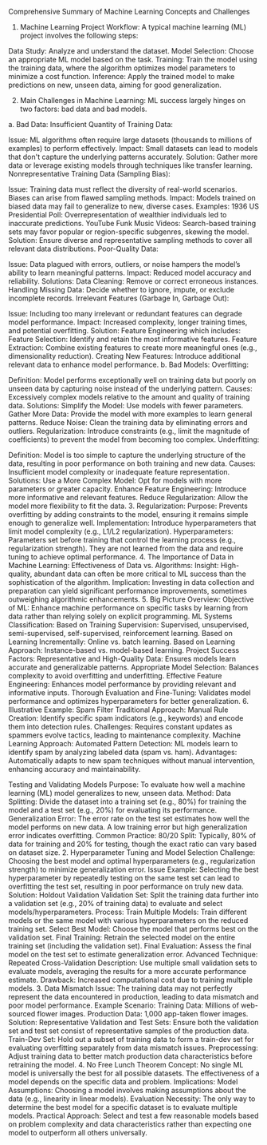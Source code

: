 Comprehensive Summary of Machine Learning Concepts and Challenges
1. Machine Learning Project Workflow:
A typical machine learning (ML) project involves the following steps:

Data Study: Analyze and understand the dataset.
Model Selection: Choose an appropriate ML model based on the task.
Training: Train the model using the training data, where the algorithm optimizes model parameters to minimize a cost function.
Inference: Apply the trained model to make predictions on new, unseen data, aiming for good generalization.


2. Main Challenges in Machine Learning:
ML success largely hinges on two factors: bad data and bad models.

a. Bad Data:
Insufficient Quantity of Training Data:

Issue: ML algorithms often require large datasets (thousands to millions of examples) to perform effectively.
Impact: Small datasets can lead to models that don't capture the underlying patterns accurately.
Solution: Gather more data or leverage existing models through techniques like transfer learning.
Nonrepresentative Training Data (Sampling Bias):

Issue: Training data must reflect the diversity of real-world scenarios. Biases can arise from flawed sampling methods.
Impact: Models trained on biased data may fail to generalize to new, diverse cases.
Examples:
1936 US Presidential Poll: Overrepresentation of wealthier individuals led to inaccurate predictions.
YouTube Funk Music Videos: Search-based training sets may favor popular or region-specific subgenres, skewing the model.
Solution: Ensure diverse and representative sampling methods to cover all relevant data distributions.
Poor-Quality Data:

Issue: Data plagued with errors, outliers, or noise hampers the model’s ability to learn meaningful patterns.
Impact: Reduced model accuracy and reliability.
Solutions:
Data Cleaning: Remove or correct erroneous instances.
Handling Missing Data: Decide whether to ignore, impute, or exclude incomplete records.
Irrelevant Features (Garbage In, Garbage Out):

Issue: Including too many irrelevant or redundant features can degrade model performance.
Impact: Increased complexity, longer training times, and potential overfitting.
Solution: Feature Engineering which includes:
Feature Selection: Identify and retain the most informative features.
Feature Extraction: Combine existing features to create more meaningful ones (e.g., dimensionality reduction).
Creating New Features: Introduce additional relevant data to enhance model performance.
b. Bad Models:
Overfitting:

Definition: Model performs exceptionally well on training data but poorly on unseen data by capturing noise instead of the underlying pattern.
Causes: Excessively complex models relative to the amount and quality of training data.
Solutions:
Simplify the Model: Use models with fewer parameters.
Gather More Data: Provide the model with more examples to learn general patterns.
Reduce Noise: Clean the training data by eliminating errors and outliers.
Regularization: Introduce constraints (e.g., limit the magnitude of coefficients) to prevent the model from becoming too complex.
Underfitting:

Definition: Model is too simple to capture the underlying structure of the data, resulting in poor performance on both training and new data.
Causes: Insufficient model complexity or inadequate feature representation.
Solutions:
Use a More Complex Model: Opt for models with more parameters or greater capacity.
Enhance Feature Engineering: Introduce more informative and relevant features.
Reduce Regularization: Allow the model more flexibility to fit the data.
3. Regularization:
Purpose: Prevents overfitting by adding constraints to the model, ensuring it remains simple enough to generalize well.
Implementation: Introduce hyperparameters that limit model complexity (e.g., L1/L2 regularization).
Hyperparameters: Parameters set before training that control the learning process (e.g., regularization strength). They are not learned from the data and require tuning to achieve optimal performance.
4. The Importance of Data in Machine Learning:
Effectiveness of Data vs. Algorithms:
Insight: High-quality, abundant data can often be more critical to ML success than the sophistication of the algorithm.
Implication: Investing in data collection and preparation can yield significant performance improvements, sometimes outweighing algorithmic enhancements.
5. Big Picture Overview:
Objective of ML: Enhance machine performance on specific tasks by learning from data rather than relying solely on explicit programming.
ML Systems Classification:
Based on Training Supervision: Supervised, unsupervised, semi-supervised, self-supervised, reinforcement learning.
Based on Learning Incrementally: Online vs. batch learning.
Based on Learning Approach: Instance-based vs. model-based learning.
Project Success Factors:
Representative and High-Quality Data: Ensures models learn accurate and generalizable patterns.
Appropriate Model Selection: Balances complexity to avoid overfitting and underfitting.
Effective Feature Engineering: Enhances model performance by providing relevant and informative inputs.
Thorough Evaluation and Fine-Tuning: Validates model performance and optimizes hyperparameters for better generalization.
6. Illustrative Example: Spam Filter
Traditional Approach:
Manual Rule Creation: Identify specific spam indicators (e.g., keywords) and encode them into detection rules.
Challenges: Requires constant updates as spammers evolve tactics, leading to maintenance complexity.
Machine Learning Approach:
Automated Pattern Detection: ML models learn to identify spam by analyzing labeled data (spam vs. ham).
Advantages: Automatically adapts to new spam techniques without manual intervention, enhancing accuracy and maintainability.


Testing and Validating Models
Purpose: To evaluate how well a machine learning (ML) model generalizes to new, unseen data.
Method:
Data Splitting: Divide the dataset into a training set (e.g., 80%) for training the model and a test set (e.g., 20%) for evaluating its performance.
Generalization Error: The error rate on the test set estimates how well the model performs on new data. A low training error but high generalization error indicates overfitting.
Common Practice:
80/20 Split: Typically, 80% of data for training and 20% for testing, though the exact ratio can vary based on dataset size.
2. Hyperparameter Tuning and Model Selection
Challenge: Choosing the best model and optimal hyperparameters (e.g., regularization strength) to minimize generalization error.
Issue Example: Selecting the best hyperparameter by repeatedly testing on the same test set can lead to overfitting the test set, resulting in poor performance on truly new data.
Solution: Holdout Validation
Validation Set: Split the training data further into a validation set (e.g., 20% of training data) to evaluate and select models/hyperparameters.
Process:
Train Multiple Models: Train different models or the same model with various hyperparameters on the reduced training set.
Select Best Model: Choose the model that performs best on the validation set.
Final Training: Retrain the selected model on the entire training set (including the validation set).
Final Evaluation: Assess the final model on the test set to estimate generalization error.
Advanced Technique: Repeated Cross-Validation
Description: Use multiple small validation sets to evaluate models, averaging the results for a more accurate performance estimate.
Drawback: Increased computational cost due to training multiple models.
3. Data Mismatch
Issue: The training data may not perfectly represent the data encountered in production, leading to data mismatch and poor model performance.
Example Scenario:
Training Data: Millions of web-sourced flower images.
Production Data: 1,000 app-taken flower images.
Solution:
Representative Validation and Test Sets: Ensure both the validation set and test set consist of representative samples of the production data.
Train-Dev Set: Hold out a subset of training data to form a train-dev set for evaluating overfitting separately from data mismatch issues.
Preprocessing: Adjust training data to better match production data characteristics before retraining the model.
4. No Free Lunch Theorem
Concept: No single ML model is universally the best for all possible datasets. The effectiveness of a model depends on the specific data and problem.
Implications:
Model Assumptions: Choosing a model involves making assumptions about the data (e.g., linearity in linear models).
Evaluation Necessity: The only way to determine the best model for a specific dataset is to evaluate multiple models.
Practical Approach: Select and test a few reasonable models based on problem complexity and data characteristics rather than expecting one model to outperform all others universally.